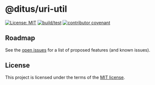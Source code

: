 # @ditus/uri-util

[![License: MIT](https://img.shields.io:/github/license/ditus-software/uri-util)](LICENSE)
[![build/test](https://github.com/ditus-software/uri-util/actions/workflows/node.js.yml/badge.svg?branch=master)](https://github.com/ditus-software/uri-util/actions/workflows/node.js.yml)
[![contributor covenant](https://img.shields.io/badge/Contributor%20Covenant-v2.0%20adopted-ff69b4.svg)](CODE-OF-CONDUCT.md)

## Roadmap

See the [open issues](https://github.com/ditus-software/uri-util/issues) for a
list of proposed features (and known issues).

## License

This project is licensed under the terms of the [MIT license](LICENSE.md).
